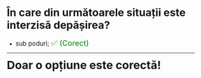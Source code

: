 # În care din următoarele situații este interzisă depășirea?

- <span style="font-size: larger;">sub poduri; <span style="color: green; font-size: larger;">✅ (Corect)</span></span>

---

<span style="font-size: 30px; font-weight: bold;">**Doar o opțiune este corectă!**</span>